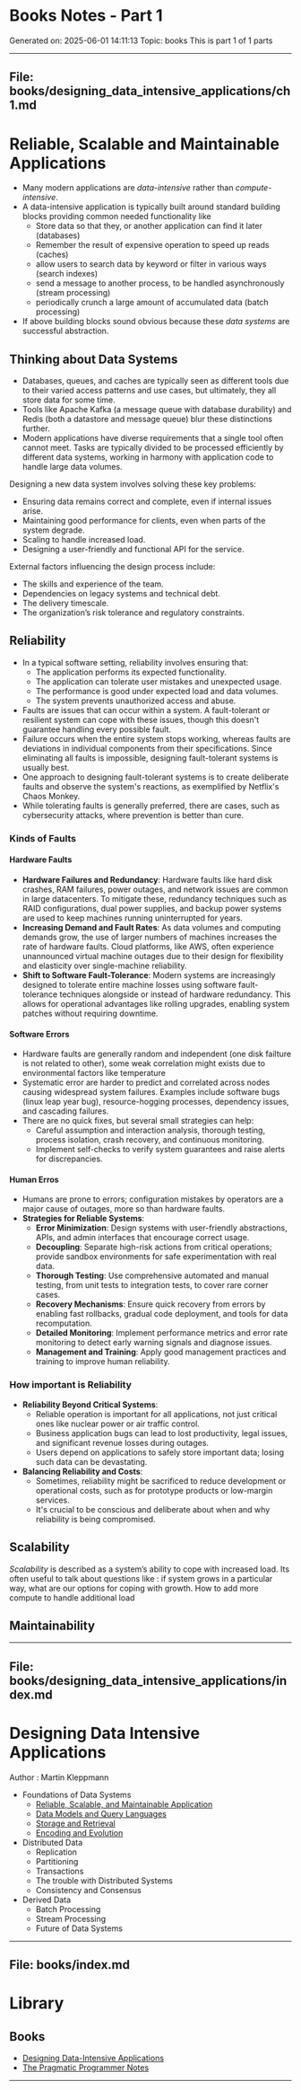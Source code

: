 # Books Notes - Part 1
Generated on: 2025-06-01 14:11:13
Topic: books
This is part 1 of 1 parts

---

## File: books/designing_data_intensive_applications/ch1.md

# Reliable, Scalable and Maintainable Applications

- Many modern applications are *data-intensive* rather than *compute-intensive*.
- A data-intensive application is typically built around standard building blocks providing common needed functionality like
  - Store data so that they, or another application can find it later (databases)
  - Remember the result of expensive operation to speed up reads (caches)
  - allow users to search data by keyword or filter in various ways (search indexes)
  - send a message to another process, to be handled asynchronously (stream processing)
  - periodically crunch a large amount of accumulated data (batch processing)
- If above building blocks sound obvious because these *data systems* are successful abstraction.

## Thinking about Data Systems

- Databases, queues, and caches are typically seen as different tools due to their varied access patterns and use cases, but ultimately, they all store data for some time.
- Tools like Apache Kafka (a message queue with database durability) and Redis (both a datastore and message queue) blur these distinctions further.
- Modern applications have diverse requirements that a single tool often cannot meet. Tasks are typically divided to be processed efficiently by different data systems, working in harmony with application code to handle large data volumes.

Designing a new data system involves solving these key problems:

- Ensuring data remains correct and complete, even if internal issues arise.
- Maintaining good performance for clients, even when parts of the system degrade.
- Scaling to handle increased load.
- Designing a user-friendly and functional API for the service.

External factors influencing the design process include:

- The skills and experience of the team.
- Dependencies on legacy systems and technical debt.
- The delivery timescale.
- The organization’s risk tolerance and regulatory constraints.

## Reliability

- In a typical software setting, reliability involves ensuring that:
  - The application performs its expected functionality.
  - The application can tolerate user mistakes and unexpected usage.
  - The performance is good under expected load and data volumes.
  - The system prevents unauthorized access and abuse.
- Faults are issues that can occur within a system. A fault-tolerant or resilient system can cope with these issues, though this doesn't guarantee handling every possible fault.
- Failure occurs when the entire system stops working, whereas faults are deviations in individual components from their specifications. Since eliminating all faults is impossible, designing fault-tolerant systems is usually best.
- One approach to designing fault-tolerant systems is to create deliberate faults and observe the system's reactions, as exemplified by Netflix's Chaos Monkey.
- While tolerating faults is generally preferred, there are cases, such as cybersecurity attacks, where prevention is better than cure.

### Kinds of Faults

#### Hardware Faults

- **Hardware Failures and Redundancy**: Hardware faults like hard disk crashes, RAM failures, power outages, and network issues are common in large datacenters. To mitigate these, redundancy techniques such as RAID configurations, dual power supplies, and backup power systems are used to keep machines running uninterrupted for years.
- **Increasing Demand and Fault Rates**: As data volumes and computing demands grow, the use of larger numbers of machines increases the rate of hardware faults. Cloud platforms, like AWS, often experience unannounced virtual machine outages due to their design for flexibility and elasticity over single-machine reliability.
- **Shift to Software Fault-Tolerance**: Modern systems are increasingly designed to tolerate entire machine losses using software fault-tolerance techniques alongside or instead of hardware redundancy. This allows for operational advantages like rolling upgrades, enabling system patches without requiring downtime.

#### Software Errors

- Hardware faults are generally random and independent (one disk failture is not related to other), some weak correlation might exists due to environmental factors like temperature
- Systematic error are harder to predict and correlated across nodes causing widespread system failures. Examples include software bugs (linux leap year bug), resource-hogging processes, dependency issues, and cascading failures.
- There are no quick fixes, but several small strategies can help:
  - Careful assumption and interaction analysis, thorough testing, process isolation, crash recovery, and continuous monitoring.
  - Implement self-checks to verify system guarantees and raise alerts for discrepancies.

#### Human Erros

- Humans are prone to errors; configuration mistakes by operators are a major cause of outages, more so than hardware faults.
- **Strategies for Reliable Systems**:
  - **Error Minimization**: Design systems with user-friendly abstractions, APIs, and admin interfaces that encourage correct usage.
  - **Decoupling**: Separate high-risk actions from critical operations; provide sandbox environments for safe experimentation with real data.
  - **Thorough Testing**: Use comprehensive automated and manual testing, from unit tests to integration tests, to cover rare corner cases.
  - **Recovery Mechanisms**: Ensure quick recovery from errors by enabling fast rollbacks, gradual code deployment, and tools for data recomputation.
  - **Detailed Monitoring**: Implement performance metrics and error rate monitoring to detect early warning signals and diagnose issues.
  - **Management and Training**: Apply good management practices and training to improve human reliability.

### How important is Reliability

- **Reliability Beyond Critical Systems**:
  - Reliable operation is important for all applications, not just critical ones like nuclear power or air traffic control.
  - Business application bugs can lead to lost productivity, legal issues, and significant revenue losses during outages.
  - Users depend on applications to safely store important data; losing such data can be devastating.
- **Balancing Reliability and Costs**:
  - Sometimes, reliability might be sacrificed to reduce development or operational costs, such as for prototype products or low-margin services.
  - It's crucial to be conscious and deliberate about when and why reliability is being compromised.

## Scalability

*Scalability* is described as a system’s ability to cope with increased load. Its often useful to talk about questions like : if system grows in a particular way, what are our options for coping with growth. How to add more compute to handle additional load

## Maintainability

---

## File: books/designing_data_intensive_applications/index.md

# Designing Data Intensive Applications

Author : Martin Kleppmann

- Foundations of Data Systems
  - [Reliable, Scalable, and Maintainable Application](ch1.md)
  - [Data Models and Query Languages](ch2.md)
  - [Storage and Retrieval](ch3.md)
  - [Encoding and Evolution](ch4.md)
- Distributed Data
  - Replication
  - Partitioning
  - Transactions
  - The trouble with Distributed Systems
  - Consistency and Consensus
- Derived Data
  - Batch Processing
  - Stream Processing
  - Future of Data Systems

---

## File: books/index.md

# Library

## Books

- [Designing Data-Intensive Applications](designing_data_intensive_applications/index.md)
- [The Pragmatic Programmer Notes](https://media.minetest.in/the_pragmatic_programmer_notes.pdf)

---

